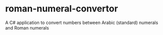 # roman-numeral-convertor
A C# application to convert numbers between Arabic (standard) numerals and Roman numerals
